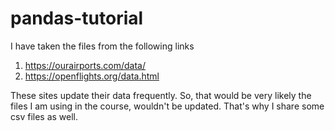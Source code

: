 
# pandas-tutorial
I have taken the files from the following links

1. https://ourairports.com/data/
2. https://openflights.org/data.html

These sites update their data frequently. So, that would be very likely the files I am using in the course, wouldn't be updated. That's why I share some csv files as well.
